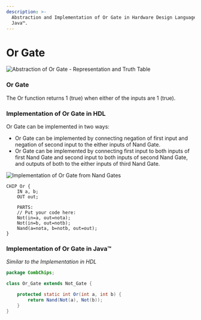 ```yaml
---
description: >-
  Abstraction and Implementation of Or Gate in Hardware Design Language and
  Java™.
---
```


# Or Gate

![Abstraction of Or Gate - Representation and Truth Table](https://www.allaboutcircuits.com/uploads/articles/two-input-or-gate-truth-table.jpg)

### Or Gate

The Or function returns 1 (true) when either of the inputs are 1 (true).

### Implementation of Or Gate in HDL

Or Gate can be implemented in two ways:

* Or Gate can be implemented by connecting negation of first input and negation of second input to the either inputs of Nand Gate.
* Or Gate can be implemented by connecting first input to both inputs of first Nand Gate and second input to both inputs of second Nand Gate, and outputs of both to the either inputs of third Nand Gate.

![Implementation of Or Gate from Nand Gates](https://www.learningaboutelectronics.com/images/OR-gate-from-NAND-gates.png)

```nand2tetris-hdl
CHIP Or {
    IN a, b;
    OUT out;

    PARTS:
    // Put your code here:
    Not(in=a, out=nota);
    Not(in=b, out=notb);
    Nand(a=nota, b=notb, out=out);
}
```

### Implementation of Or Gate in Java™

_Similar to the Implementation in HDL_

```java
package CombChips;

class Or_Gate extends Not_Gate {

    protected static int Or(int a, int b) {
        return Nand(Not(a), Not(b));
    }
}
```

